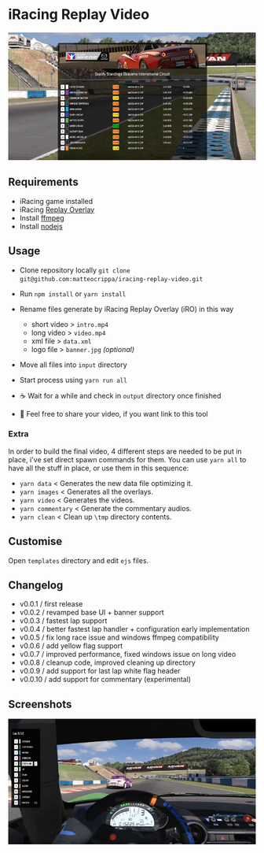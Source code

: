 # iRacing Replay Video

![](https://github.com/matteocrippa/iracing-replay-video/blob/master/.github/screen2.png?raw=true)

## Requirements
- iRacing game installed
- iRacing [Replay Overlay]( https://github.com/vipoo/iRacingReplayOverlay.net )
- Install [ffmpeg ](https://github.com/adaptlearning/adapt_authoring/wiki/installing-ffmpeg)
- Install [nodejs](https://nodejs.org/en/)

## Usage

- Clone repository locally `git clone git@github.com:matteocrippa/iracing-replay-video.git`

- Run `npm install` or `yarn install`

- Rename files generate by iRacing Replay Overlay (iRO) in this way
  - short video > `intro.mp4`
  - long video > `video.mp4`
  - xml file > `data.xml`
  - logo file > `banner.jpg` _(optional)_
  
- Move all files into `input` directory

- Start process using `yarn run all`

- ☕️ Wait for a while and check in `output` directory once finished

- 🎥 Feel free to share your video, if you want link to this tool


### Extra
In order to build the final video, 4 different steps are needed to be put in place, i've set direct spawn commands for them.
You can use `yarn all` to have all the stuff in place, or use them in this sequence:

- `yarn data` < Generates the new data file optimizing it.
- `yarn images` < Generates all the overlays.
- `yarn video` < Generates the videos.
- `yarn commentary` < Generate the commentary audios.
- `yarn clean` < Clean up `\tmp` directory contents.

## Customise

Open `templates` directory and edit `ejs` files.

## Changelog

- v0.0.1 / first release
- v0.0.2 / revamped base UI + banner support
- v0.0.3 / fastest lap support
- v0.0.4 / better fastest lap handler + configuration early implementation
- v0.0.5 / fix long race issue and windows ffmpeg compatibility
- v0.0.6 / add yellow flag support
- v0.0.7 / improved performance, fixed windows issue on long video
- v0.0.8 / cleanup code, improved cleaning up directory
- v0.0.9 / add support for last lap white flag header
- v0.0.10 / add support for commentary (experimental)

## Screenshots

![](https://github.com/matteocrippa/iracing-replay-video/blob/master/.github/screen1.png?raw=true)
